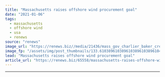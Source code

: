 ```yaml
---
title: "Massachusetts raises offshore wind procurement goal"
date: "2021-01-06"
tags: 
  - massachusetts
  - offshore wind
  - usa
  - renews
source: "renews"
image_url: "https://renews.biz//media/21436/mass_gov_charlier_baker_credit_massachusetts_governor.jpg?mode=crop&width=770&heightratio=0.6103896103896103896103896104&slimmage=true"
image_fp: "/assets/img/post_thumbnails/133.6103896103896103896103896104&slimmage=true"
lead: "Massachusetts raises offshore wind procurement goal"
article_url: "https://renews.biz/65558/massachusetts-raises-offshore-wind-procurement-goal/"
---
```


---
